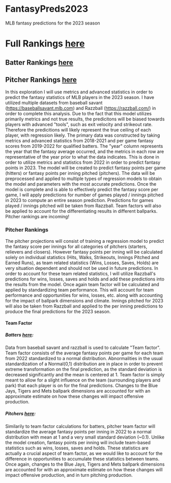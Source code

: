 # FantasyPreds2023
MLB fantasy predictions for the 2023 season
# Full Rankings [here](2023FantasyBaseballRankings.csv)
## Batter Rankings [here](HitterRankings.csv)
## Pitcher Rankings [here](PitcherRankings.csv)

In this exploration I will use metrics and advanced statistics in order to predict the fantasy statistics of MLB players in the 2023 season. I have utilized multiple datasets from baseball savant (https://baseballsavant.mlb.com) and Razzball (https://razzball.com/) in order to complete this analysis. Due to the fact that this model utilizes primarily metrics and not true results, the predicitons will be biased towards players with advanced "tools", such as exit velocity and strikeout rate. Therefore the predicitions will likely represent the true ceiling of each player, with regression likely. The primary data was constructed by taking metrics and advanced statistics from 2018-2021 and per game fantasy scores from 2019-2022 for qualified batters. The "year" column represents the year that the fantasy average occurred, and the metrics in each row are representative of the year prior to what the data indicates. This is done in order to utilize metrics and statistics from 2022 in order to predict fantasy points in 2023. The model will be created to predict fantasy points per game (hitters) or fantasy points per inning pitched (pitchers). The data will be preprocessed and applied to multiple types of regression models to obtain the model and parameters with the most accurate predictions. Once the model is complete and is able to effectively predict the fantasy score per game, I will apply predictions for number of games played / innings pitched in 2023 to compute an entire season prediction. Predictions for games played / innings pitched will be taken from Razzball. Team factors will also be applied to account for the differentiating results in different ballparks. Pitcher rankings are incoming!

### Pitcher Rankings
The pitcher projections will consist of training a regression model to predict the fantasy score per innings for all categories of pitchers (starters, relievers and closers). However fantasy points per inning will be calculated solely on individual statistics (Hits, Walks, Strikeouts, Innings Pitched and Earned Runs), as team related statistics (Wins, Losses, Saves, Holds) are very situation dependent and should not be used in future predictions. In order to account for these team related statistics, I will utilize Razzball's predictions for wins, losses, saves and holds and add these predictions into the results from the model. Once again team factor will be calculated and applied by standardizing team performance. This will account for team performance and opportunities for wins, losses, etc. along with accounting for the impact of ballpark dimensions and climate. Innings pitched for 2023 will also be taken from Razzball and applied to the per inning predictions to produce the final predictions for the 2023 season.


#### Team Factor
##### Batters [here](TeamFactor.ipynb):
Data from baseball savant and razzball is used to calculate "Team factor". Team factor consists of the average fantasy points per game for each team from 2022 standardized to a normal distribution. Abnormalities in the usual standardization of a Normal(0,1) distribution are in place in order to prevent extreme transformation on the final prediction, as the standard deviation is decreased significantly and the mean is centered at 1. Team factor is simply meant to allow for a slight influence on the team (surrounding players and park) that each player is on for the final predictions. Changes to the Blue Jays, Tigers and Mets ballpark dimensions are accounted for with an approximate estimate on how these changes will impact offensive production.

##### Pitchers [here](PitchTeamFactor.ipynb):
Similarily to team factor calculations for batters, pitcher team factor will standardize the average fantasy points per inning in 2022 to a normal distribution with mean at 1 and a very small standard deviation (~0.1). Unlike the model creation, fantasy points per inning will include team-based statistics such as wins, losses, saves and holds. These statistics are actually a crucial aspect of team factor, as we would like to account for the difference in opportunities to accumulate these statistics between teams. Once again, changes to the Blue Jays, Tigers and Mets ballpark dimensions are accounted for with an approximate estimate on how these changes will impact offensive production, and in turn pitching production. 
